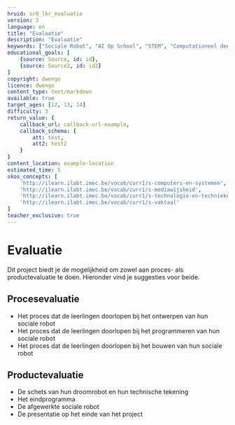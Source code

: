 ```yaml
---
hruid: sr0_lkr_evaluatie
version: 3
language: en
title: "Evaluatie"
description: "Evaluatie"
keywords: ["Sociale Robot", "AI Op School", "STEM", "Computationeel denken", "Grafisch programmeren"]
educational_goals: [
    {source: Source, id: id}, 
    {source: Source2, id: id2}
]
copyright: dwengo
licence: dwengo
content_type: text/markdown
available: true
target_ages: [12, 13, 14]
difficulty: 3
return_value: {
    callback_url: callback-url-example,
    callback_schema: {
        att: test,
        att2: test2
    }
}
content_location: example-location
estimated_time: 5
skos_concepts: [
    'http://ilearn.ilabt.imec.be/vocab/curr1/s-computers-en-systemen', 
    'http://ilearn.ilabt.imec.be/vocab/curr1/s-mediawijsheid', 
    'http://ilearn.ilabt.imec.be/vocab/curr1/s-technologie-en-technieken', 
    'http://ilearn.ilabt.imec.be/vocab/curr1/s-vaktaal'
]
teacher_exclusive: true
---
```


# Evaluatie

Dit project biedt je de mogelijkheid om zowel aan proces- als productevaluatie te doen. Hieronder vind je suggesties voor beide.


## Procesevaluatie

* Het proces dat de leerlingen doorlopen bij het ontwerpen van hun sociale robot
* Het proces dat de leerlingen doorlopen bij het programmeren van hun sociale robot
* Het proces dat de leerlingen doorlopen bij het bouwen van hun sociale robot


## Productevaluatie

* De schets van hun droomrobot en hun technische tekening
* Het eindprogramma
* De afgewerkte sociale robot
* De presentatie op het einde van het project
